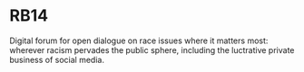 RB14
====

Digital forum for open dialogue on race issues where it matters most: wherever racism pervades the public sphere, including the luctrative private business of social media.
